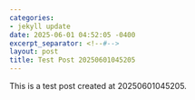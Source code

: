 ```yaml
---
categories:
- jekyll update
date: 2025-06-01 04:52:05 -0400
excerpt_separator: <!--#-->
layout: post
title: Test Post 20250601045205
---
```

This is a test post created at 20250601045205.